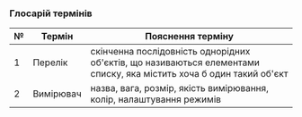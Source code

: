 ### Глосарій термінів

| № |      Термін      |                    Пояснення терміну                   |
| - | ---------------- | ------------------------------------------------------ |
| 1 | Перелік    | скінченна послідовність однорідних об'єктів, що називаються елементами списку, яка містить хоча б один такий об'єкт |
| 2 | Вимірювач  | назва, вага, розмір, якість вимірювання,  колір, налаштування режимів |
